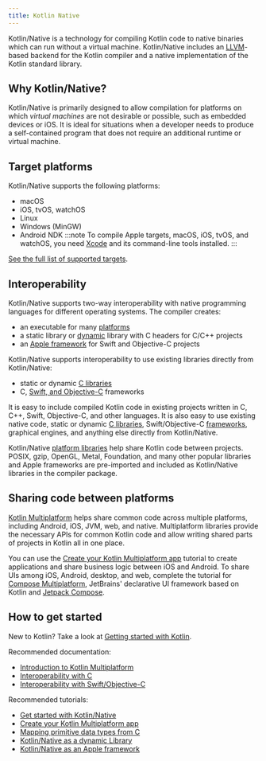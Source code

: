 ```yaml
---
title: Kotlin Native
---
```



Kotlin/Native is a technology for compiling Kotlin code to native binaries which can run without a virtual machine.
Kotlin/Native includes an [LLVM](https://llvm.org/)-based backend for the Kotlin compiler and a native implementation of the Kotlin standard
library.

## Why Kotlin/Native?

Kotlin/Native is primarily designed to allow compilation for platforms on which _virtual machines_ are not
desirable or possible, such as embedded devices or iOS.
It is ideal for situations when a developer needs to produce a
self-contained program that does not require an additional runtime or virtual machine.

## Target platforms

Kotlin/Native supports the following platforms:
* macOS
* iOS, tvOS, watchOS
* Linux
* Windows (MinGW)
* Android NDK
:::note
To compile Apple targets, macOS, iOS, tvOS, and watchOS, you need [Xcode](https://apps.apple.com/us/app/xcode/id497799835)
and its command-line tools installed.
:::

[See the full list of supported targets](./native-target-support.md).

## Interoperability

Kotlin/Native supports two-way interoperability with native programming languages for different operating systems.
The compiler creates:
* an executable for many [platforms](#target-platforms)
* a static library or [dynamic](./native-dynamic-libraries.md) library with C headers for C/C++ projects
* an [Apple framework](./apple-framework.md) for Swift and Objective-C projects

Kotlin/Native supports interoperability to use existing libraries
directly from Kotlin/Native:
* static or dynamic [C libraries](./native-c-interop.md)
* C, [Swift, and Objective-C](./native-objc-interop.md) frameworks

It is easy to include compiled Kotlin code in
existing projects written in C, C++, Swift, Objective-C, and other languages.
It is also easy to use existing native code,
static or dynamic [C libraries](./native-c-interop.md),
Swift/Objective-C [frameworks](./native-objc-interop.md),
graphical engines, and anything else directly from Kotlin/Native.

Kotlin/Native [platform libraries](./native-platform-libs.md) help share Kotlin
code between projects.
POSIX, gzip, OpenGL, Metal, Foundation, and many other popular libraries and Apple frameworks
are pre-imported and included as Kotlin/Native libraries in the compiler package.

## Sharing code between platforms

[Kotlin Multiplatform](./multiplatform-intro.md) helps share common code across multiple platforms, including Android, iOS, JVM,
web, and native. Multiplatform libraries provide the necessary APIs for common Kotlin code and allow writing shared parts
of projects in Kotlin all in one place.

You can use the [Create your Kotlin Multiplatform app](https://www.jetbrains.com/help/kotlin-multiplatform-dev/multiplatform-create-first-app.html) tutorial
to create applications and share business logic between iOS and Android. To share UIs among iOS, Android, desktop, and web,
complete the tutorial for [Compose Multiplatform](https://www.jetbrains.com/help/kotlin-multiplatform-dev/compose-multiplatform-create-first-app.html),
JetBrains' declarative UI framework based on Kotlin and [Jetpack Compose](https://developer.android.com/jetpack/compose).

## How to get started

New to Kotlin? Take a look at [Getting started with Kotlin](./getting-started.md).

Recommended documentation:

* [Introduction to Kotlin Multiplatform](./multiplatform-intro.md)
* [Interoperability with C](./native-c-interop.md)
* [Interoperability with Swift/Objective-C](./native-objc-interop.md)

Recommended tutorials:

* [Get started with Kotlin/Native](./native-get-started.md)
* [Create your Kotlin Multiplatform app](https://www.jetbrains.com/help/kotlin-multiplatform-dev/multiplatform-create-first-app.html)
* [Mapping primitive data types from C](./mapping-primitive-data-types-from-c.md)
* [Kotlin/Native as a dynamic Library](./native-dynamic-libraries.md)
* [Kotlin/Native as an Apple framework](./apple-framework.md)
